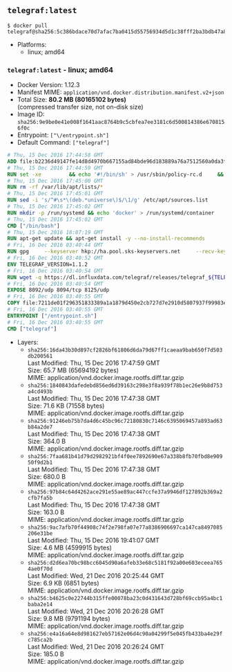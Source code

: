 ## `telegraf:latest`

```console
$ docker pull telegraf@sha256:5c386bdace70d7afac7ba0415d55756934d5d1c38fff2ba3bdb47a8af9f925cd
```

-	Platforms:
	-	linux; amd64

### `telegraf:latest` - linux; amd64

-	Docker Version: 1.12.3
-	Manifest MIME: `application/vnd.docker.distribution.manifest.v2+json`
-	Total Size: **80.2 MB (80165102 bytes)**  
	(compressed transfer size, not on-disk size)
-	Image ID: `sha256:9e9be0e41e008f1641aac8764b9c5cbfea7ee3181c6d500814386e6708156f0c`
-	Entrypoint: `["\/entrypoint.sh"]`
-	Default Command: `["telegraf"]`

```dockerfile
# Thu, 15 Dec 2016 17:44:58 GMT
ADD file:b2236d49147fe14d8d4970b667155ad84bde96d183889a76a7512560a0da3f82 in / 
# Thu, 15 Dec 2016 17:44:59 GMT
RUN set -xe 		&& echo '#!/bin/sh' > /usr/sbin/policy-rc.d 	&& echo 'exit 101' >> /usr/sbin/policy-rc.d 	&& chmod +x /usr/sbin/policy-rc.d 		&& dpkg-divert --local --rename --add /sbin/initctl 	&& cp -a /usr/sbin/policy-rc.d /sbin/initctl 	&& sed -i 's/^exit.*/exit 0/' /sbin/initctl 		&& echo 'force-unsafe-io' > /etc/dpkg/dpkg.cfg.d/docker-apt-speedup 		&& echo 'DPkg::Post-Invoke { "rm -f /var/cache/apt/archives/*.deb /var/cache/apt/archives/partial/*.deb /var/cache/apt/*.bin || true"; };' > /etc/apt/apt.conf.d/docker-clean 	&& echo 'APT::Update::Post-Invoke { "rm -f /var/cache/apt/archives/*.deb /var/cache/apt/archives/partial/*.deb /var/cache/apt/*.bin || true"; };' >> /etc/apt/apt.conf.d/docker-clean 	&& echo 'Dir::Cache::pkgcache ""; Dir::Cache::srcpkgcache "";' >> /etc/apt/apt.conf.d/docker-clean 		&& echo 'Acquire::Languages "none";' > /etc/apt/apt.conf.d/docker-no-languages 		&& echo 'Acquire::GzipIndexes "true"; Acquire::CompressionTypes::Order:: "gz";' > /etc/apt/apt.conf.d/docker-gzip-indexes 		&& echo 'Apt::AutoRemove::SuggestsImportant "false";' > /etc/apt/apt.conf.d/docker-autoremove-suggests
# Thu, 15 Dec 2016 17:45:00 GMT
RUN rm -rf /var/lib/apt/lists/*
# Thu, 15 Dec 2016 17:45:01 GMT
RUN sed -i 's/^#\s*\(deb.*universe\)$/\1/g' /etc/apt/sources.list
# Thu, 15 Dec 2016 17:45:02 GMT
RUN mkdir -p /run/systemd && echo 'docker' > /run/systemd/container
# Thu, 15 Dec 2016 17:45:02 GMT
CMD ["/bin/bash"]
# Thu, 15 Dec 2016 18:07:19 GMT
RUN apt-get update && apt-get install -y --no-install-recommends 		ca-certificates 		curl 		wget 	&& rm -rf /var/lib/apt/lists/*
# Fri, 16 Dec 2016 03:40:44 GMT
RUN gpg     --keyserver hkp://ha.pool.sks-keyservers.net     --recv-keys 05CE15085FC09D18E99EFB22684A14CF2582E0C5
# Fri, 16 Dec 2016 03:40:52 GMT
ENV TELEGRAF_VERSION=1.1.2
# Fri, 16 Dec 2016 03:40:54 GMT
RUN wget -q https://dl.influxdata.com/telegraf/releases/telegraf_${TELEGRAF_VERSION}_amd64.deb.asc &&     wget -q https://dl.influxdata.com/telegraf/releases/telegraf_${TELEGRAF_VERSION}_amd64.deb &&     gpg --batch --verify telegraf_${TELEGRAF_VERSION}_amd64.deb.asc telegraf_${TELEGRAF_VERSION}_amd64.deb &&     dpkg -i telegraf_${TELEGRAF_VERSION}_amd64.deb &&     rm -f telegraf_${TELEGRAF_VERSION}_amd64.deb*
# Fri, 16 Dec 2016 03:40:54 GMT
EXPOSE 8092/udp 8094/tcp 8125/udp
# Fri, 16 Dec 2016 03:40:55 GMT
COPY file:7211de01f296351833389a1a1879d450e2cb727d7e2910d5807937f99983edf7 in /entrypoint.sh 
# Fri, 16 Dec 2016 03:40:55 GMT
ENTRYPOINT ["/entrypoint.sh"]
# Fri, 16 Dec 2016 03:40:55 GMT
CMD ["telegraf"]
```

-	Layers:
	-	`sha256:16da43b30d897cf2826bf61806d6da79d67ff1caeaa9bab650f7d503db200561`  
		Last Modified: Thu, 15 Dec 2016 17:47:59 GMT  
		Size: 65.7 MB (65694192 bytes)  
		MIME: application/vnd.docker.image.rootfs.diff.tar.gzip
	-	`sha256:1840843dafedebd856ed6d39163c298e3f8a939f78b1ec26e9b8d753a4cd493b`  
		Last Modified: Thu, 15 Dec 2016 17:47:38 GMT  
		Size: 71.6 KB (71558 bytes)  
		MIME: application/vnd.docker.image.rootfs.diff.tar.gzip
	-	`sha256:91246eb75b7da4d6c45bc96c72180830c7146c6395069457a893ad63b84a2de7`  
		Last Modified: Thu, 15 Dec 2016 17:47:38 GMT  
		Size: 364.0 B  
		MIME: application/vnd.docker.image.rootfs.diff.tar.gzip
	-	`sha256:7faa681b41d79d2982921bf4f0ee7892690e67a338b8fb70fbd8e90950f9d2b1`  
		Last Modified: Thu, 15 Dec 2016 17:47:38 GMT  
		Size: 680.0 B  
		MIME: application/vnd.docker.image.rootfs.diff.tar.gzip
	-	`sha256:97b84c64d4262ace291e55ae89ac447ccfe37a9946df127892b369a2cfb7fa5b`  
		Last Modified: Thu, 15 Dec 2016 17:47:38 GMT  
		Size: 163.0 B  
		MIME: application/vnd.docker.image.rootfs.diff.tar.gzip
	-	`sha256:9ac7afb70f44908c74f2e798fa07e77a8386906697ca147ca8497085206e31be`  
		Last Modified: Thu, 15 Dec 2016 19:41:07 GMT  
		Size: 4.6 MB (4599915 bytes)  
		MIME: application/vnd.docker.image.rootfs.diff.tar.gzip
	-	`sha256:d2d6ea70bc98bcc6045d90a6afeb33e68c5181f92a00e603eceea7654ae0f70d`  
		Last Modified: Wed, 21 Dec 2016 20:25:44 GMT  
		Size: 6.9 KB (6851 bytes)  
		MIME: application/vnd.docker.image.rootfs.diff.tar.gzip
	-	`sha256:b4625c0e22744b315ffe00078ba23c0d431643d728bf69ccb95a4bc1baba2e14`  
		Last Modified: Wed, 21 Dec 2016 20:26:28 GMT  
		Size: 9.8 MB (9791194 bytes)  
		MIME: application/vnd.docker.image.rootfs.diff.tar.gzip
	-	`sha256:e4a16a64e8d981627eb57162e06d4c90a04299f5e045fb433ba4e29fc785ca2b`  
		Last Modified: Wed, 21 Dec 2016 20:26:24 GMT  
		Size: 185.0 B  
		MIME: application/vnd.docker.image.rootfs.diff.tar.gzip
